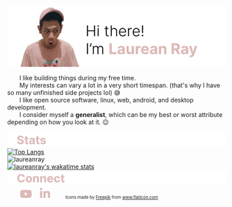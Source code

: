 ![banner](https://raw.githubusercontent.com/laureanray/laureanray/master/hero.png) 

  I like building things during my free time.  
  My interests can vary a lot in a very short timespan. (that's why I have so many unfinished side projects lol) :sweat_smile:  
  I like open source software, linux, web, android, and desktop development.  
  I consider myself a **generalist**, which can be my best or worst attribute depending on how you look at it. :wink:  
  
![status](https://raw.githubusercontent.com/laureanray/laureanray/master/status%20(1).png) 
[![Top Langs](https://github-readme-stats.vercel.app/api/top-langs/?username=laureanray&hide=html,tcl,css&hide_border=true&title_color=DCB9B7&bg_color=ffffff&layout=compact&langs_count=8)](https://github.com/anuraghazra/github-readme-stats)  
![laureanray](https://github-readme-stats.vercel.app/api?username=laureanray&hide=stars&hide_border=true&icon_color=888&title_color=DCB9B7&bg_color=ffffff&layout=compact&count_private=true&show_icons=true&include_all_commits=true&custom_title=laureanray)  
[![laureanray's wakatime stats](https://github-readme-stats.vercel.app/api/wakatime?username=laureanray&hide_border=true&title_color=DCB9B7&bg_color=ffffff)](https://github.com/anuraghazra/github-readme-stats)  
![connect](https://raw.githubusercontent.com/laureanray/laureanray/master/connect%20(1).png)  
  <a href="https://youtube.com/laureanray"><img src="https://raw.githubusercontent.com/laureanray/laureanray/master/yt%20(1).png" height="30" width="30"></a> <a href="https://linkedin.com/in/laureanray"><img src="https://raw.githubusercontent.com/laureanray/laureanray/master/in%20(1).png" height="30" width="30"></a>
  <sub><sup>Icons made by <a href="https://www.flaticon.com/authors/freepik" title="Freepik">Freepik</a> from <a href="https://www.flaticon.com/" title="Flaticon">www.flaticon.com</a></sup></sub>
